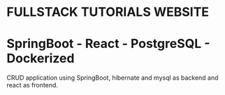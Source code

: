 # FULLSTACK TUTORIALS WEBSITE
# SpringBoot - React - PostgreSQL - Dockerized
CRUD application using SpringBoot, hibernate and mysql as backend and react as frontend.
